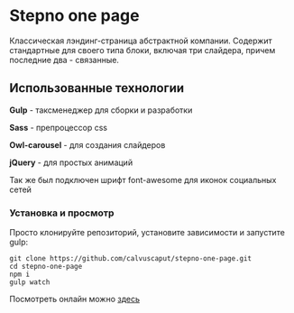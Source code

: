 # Stepno one page

Классическая лэндинг-страница абстрактной компании. Содержит стандартные для своего типа блоки, включая три слайдера, причем последние два - связанные.

## Использованные технологии


**Gulp** - таксменеджер для сборки и разработки  

**Sass** - препроцессор css  

**Owl-carousel** - для создания слайдеров  

**jQuery** - для простых анимаций  


Так же был подключен шрифт font-awesome для иконок социальных сетей


### Установка и просмотр
Просто клонируйте репозиторий, установите зависимости и запустите gulp:
```
git clone https://github.com/calvuscaput/stepno-one-page.git
cd stepno-one-page
npm i
gulp watch
```

Посмотреть онлайн можно  [здесь](https://calvuscaput.github.io/stepno-one-page/)


